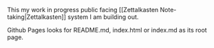 This my work in progress public facing [[Zettalkasten Note-taking|Zettalkasten]] system I am building out.




Github Pages looks for README.md, index.html or index.md as its root page. 